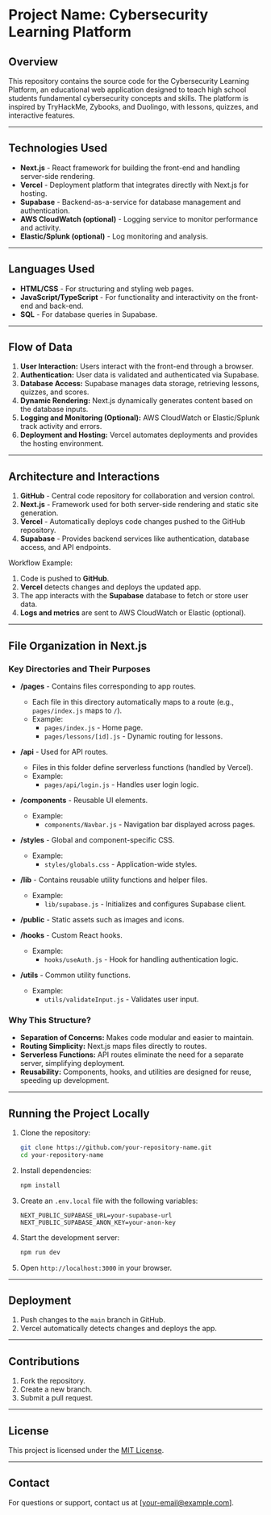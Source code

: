 # Project Name: Cybersecurity Learning Platform

## Overview
This repository contains the source code for the Cybersecurity Learning Platform, an educational web application designed to teach high school students fundamental cybersecurity concepts and skills. The platform is inspired by TryHackMe, Zybooks, and Duolingo, with lessons, quizzes, and interactive features.

---

## Technologies Used
- **Next.js** - React framework for building the front-end and handling server-side rendering.
- **Vercel** - Deployment platform that integrates directly with Next.js for hosting.
- **Supabase** - Backend-as-a-service for database management and authentication.
- **AWS CloudWatch (optional)** - Logging service to monitor performance and activity.
- **Elastic/Splunk (optional)** - Log monitoring and analysis.

---

## Languages Used
- **HTML/CSS** - For structuring and styling web pages.
- **JavaScript/TypeScript** - For functionality and interactivity on the front-end and back-end.
- **SQL** - For database queries in Supabase.

---

## Flow of Data
1. **User Interaction:** Users interact with the front-end through a browser.
2. **Authentication:** User data is validated and authenticated via Supabase.
3. **Database Access:** Supabase manages data storage, retrieving lessons, quizzes, and scores.
4. **Dynamic Rendering:** Next.js dynamically generates content based on the database inputs.
5. **Logging and Monitoring (Optional):** AWS CloudWatch or Elastic/Splunk track activity and errors.
6. **Deployment and Hosting:** Vercel automates deployments and provides the hosting environment.

---

## Architecture and Interactions
1. **GitHub** - Central code repository for collaboration and version control.
2. **Next.js** - Framework used for both server-side rendering and static site generation.
3. **Vercel** - Automatically deploys code changes pushed to the GitHub repository.
4. **Supabase** - Provides backend services like authentication, database access, and API endpoints.

Workflow Example:
1. Code is pushed to **GitHub**.
2. **Vercel** detects changes and deploys the updated app.
3. The app interacts with the **Supabase** database to fetch or store user data.
4. **Logs and metrics** are sent to AWS CloudWatch or Elastic (optional).

---

## File Organization in Next.js

### Key Directories and Their Purposes
- **/pages** - Contains files corresponding to app routes.
  - Each file in this directory automatically maps to a route (e.g., `pages/index.js` maps to `/`).
  - Example:
    - `pages/index.js` - Home page.
    - `pages/lessons/[id].js` - Dynamic routing for lessons.

- **/api** - Used for API routes.
  - Files in this folder define serverless functions (handled by Vercel).
  - Example:
    - `pages/api/login.js` - Handles user login logic.

- **/components** - Reusable UI elements.
  - Example:
    - `components/Navbar.js` - Navigation bar displayed across pages.

- **/styles** - Global and component-specific CSS.
  - Example:
    - `styles/globals.css` - Application-wide styles.

- **/lib** - Contains reusable utility functions and helper files.
  - Example:
    - `lib/supabase.js` - Initializes and configures Supabase client.

- **/public** - Static assets such as images and icons.

- **/hooks** - Custom React hooks.
  - Example:
    - `hooks/useAuth.js` - Hook for handling authentication logic.

- **/utils** - Common utility functions.
  - Example:
    - `utils/validateInput.js` - Validates user input.

### Why This Structure?
- **Separation of Concerns:** Makes code modular and easier to maintain.
- **Routing Simplicity:** Next.js maps files directly to routes.
- **Serverless Functions:** API routes eliminate the need for a separate server, simplifying deployment.
- **Reusability:** Components, hooks, and utilities are designed for reuse, speeding up development.

---

## Running the Project Locally
1. Clone the repository:
   ```bash
   git clone https://github.com/your-repository-name.git
   cd your-repository-name
   ```
2. Install dependencies:
   ```bash
   npm install
   ```
3. Create an `.env.local` file with the following variables:
   ```plaintext
   NEXT_PUBLIC_SUPABASE_URL=your-supabase-url
   NEXT_PUBLIC_SUPABASE_ANON_KEY=your-anon-key
   ```
4. Start the development server:
   ```bash
   npm run dev
   ```
5. Open `http://localhost:3000` in your browser.

---

## Deployment
1. Push changes to the `main` branch in GitHub.
2. Vercel automatically detects changes and deploys the app.

---

## Contributions
1. Fork the repository.
2. Create a new branch.
3. Submit a pull request.

---

## License
This project is licensed under the [MIT License](LICENSE).

---

## Contact
For questions or support, contact us at [your-email@example.com].


